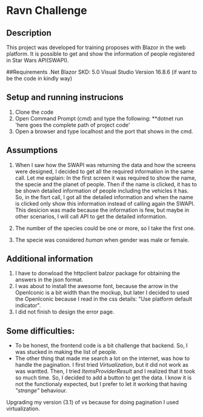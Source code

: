 # Ravn Challenge

## Description

This project was developed for training proposes with Blazor in the web platform. It is possible to get and show the information of people registered in Star Wars API(SWAPI).

##Requirements
.Net Blazor SKD: 5.0
Visual Studio Version 16.8.6 (if want to be the code in kindly way)

## Setup and running instrucions

1. Clone the code
2. Open Command Prompt (cmd) and type the following:  **dotnet run 'here goes the complete path of project code'
3. Open a browser and type localhost and the port that shows in the cmd.

## Assumptions

1. When I saw how the SWAPI was returning the data and how the screens were designed, I decided to get all the required information in the same call. Let me explain:
In the first screen it was required to show the name, the specie and the planet of people. Then if the name is clicked, it has to be shown detailed information of people including the vehicles it has. 
So, in the fisrt call, I got all the detailed information and when the name is clicked only show this information instead of calling again the SWAPI.
This desicion was made because the information is few, but maybe in other scenarios, I will call API to get the detailed information.

2. The number of the species could be one or more, so I take the first one.
3. The specie was considered *human* when gender was male or female. 

## Additional information
1. I have to donwload the httpclient balzor package for obtaining the answers in the json format.
2. I was about to install the awesome font, because the arrow in the OpenIconic is a bit width than the mockup, but later I decided to used the OpenIconic because I read in the css details: "Use platform default indicator". 
3. I did not finish to design the error page.

## Some difficulties:
- To be honest, the frontend code is a bit challenge that backend. So, I was stucked in making the list of people.
- The other thing that made me search a lot on the internet, was how to handle the pagination. I first tried *Virtualization*, but it did not work as was wantted. Then, I tried  *ItemsProviderResult* and I realized that it took so much time. So, I decided to add a button to get the data. I know it is not the functionaly expected, but I prefer to let it working that having *"strange"* behaviour.

Upgrading my version (3.1) of vs because for doing pagination I used virtualization.

